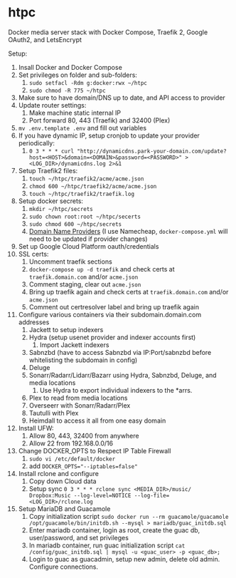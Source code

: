 # htpc
Docker media server stack with Docker Compose, Traefik 2, Google OAuth2, and LetsEncrypt

Setup:
1. Insall Docker and Docker Compose
1. Set privileges on folder and sub-folders:
    1. `sudo setfacl -Rdm g:docker:rwx ~/htpc`
    1. `sudo chmod -R 775 ~/htpc`
1. Make sure to have domain/DNS up to date, and API access to provider
1. Update router settings:
    1. Make machine static internal IP
    1. Port forward 80, 443 (Traefik) and 32400 (Plex)
1. `mv .env.template .env` and fill out variables
1. If you have dynamic IP, setup cronjob to update your provider periodically:
    1. `0 3 * * * curl "http://dynamicdns.park-your-domain.com/update?host=<HOST>&domain=<DOMAIN>&password=<PASSWORD>" > <LOG_DIR>/dynamicdns.log 2>&1`
1. Setup Traefik2 files:
    1. `touch ~/htpc/traefik2/acme/acme.json`
    1. `chmod 600 ~/htpc/traefik2/acme/acme.json`
    1. `touch ~/htpc/traefik2/traefik.log`
1. Setup docker secrets:
    1. `mkdir ~/htpc/secrets`
    1. `sudo chown root:root ~/htpc/secerts`
    1. `sudo chmod 600 ~/htpc/secrets`
    1. [Domain Name Providers](https://docs.traefik.io/https/acme/#providers) (I use Namecheap, `docker-compose.yml` will need to be updated if provider changes)
1. Set up Google Cloud Platform oauth/credentials
1. SSL certs:
    1. Uncomment traefik sections
    1. `docker-compose up -d traefik` and check certs at `traefik.domain.com` and/or `acme.json`
    1. Comment staging, clear out `acme.json`
    1. Bring up traefik again and check certs at `traefik.domain.com` and/or `acme.json`
    1. Comment out certresolver label and bring up traefik again
1. Configure various containers via their subdomain.domain.com addresses
    1. Jackett to setup indexers
    1. Hydra (setup usenet provider and indexer accounts first)
        1. Import Jackett indexers
    1. Sabnzbd (have to access Sabnzbd via IP:Port/sabnzbd before whitelisting the subdomain in config)
    1. Deluge
    1. Sonarr/Radarr/Lidarr/Bazarr using Hydra, Sabnzbd, Deluge, and media locations
        1. Use Hydra to export individual indexers to the *arrs.
    1. Plex to read from media locations
    1. Overseerr with Sonarr/Radarr/Plex
    1. Tautulli with Plex
    1. Heimdall to access it all from one easy domain
1. Install UFW:
    1. Allow 80, 443, 32400 from anywhere
    1. Allow 22 from 192.168.0.0/16
1. Change DOCKER_OPTS to Respect IP Table Firewall
    1. `sudo vi /etc/default/docker`
    1. add `DOCKER_OPTS="--iptables=false"`
1. Install rclone and configure
    1. Copy down Cloud data
    1. Setup sync `0 3 * * * rclone sync <MEDIA_DIR>/music/ Dropbox:Music --log-level=NOTICE --log-file=<LOG_DIR>/rclone.log`
1. Setup MariaDB and Guacamole
    1. Copy initialization script `sudo docker run --rm guacamole/guacamole /opt/guacamole/bin/initdb.sh --mysql > mariadb/guac_initdb.sql`
    1. Enter mariadb container, login as root, create the guac db, user/password, and set privileges
    1. In mariadb container, run guac initialization script `cat /config/guac_initdb.sql | mysql -u <guac_user> -p <guac_db>;`
    1. Login to guac as guacadmin, setup new admin, delete old admin. Configure connections.

